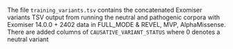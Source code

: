 The file `training_variants.tsv` contains the concatenated Exomiser variants TSV output from running the neutral and pathogenic corpora with Exomiser 14.0.0 + 2402 data in FULL_MODE & REVEL, MVP, AlphaMissense. There are added columns of `CAUSATIVE_VARIANT_STATUS` where 0 denotes a neutral variant 